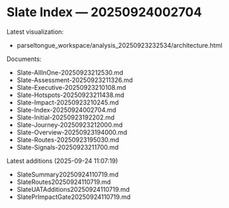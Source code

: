 # Slate Index — 20250924002704

Latest visualization:
- parseltongue_workspace/analysis_20250923232534/architecture.html

Documents:
- Slate-AllInOne-20250923212530.md
- Slate-Assessment-20250923211326.md
- Slate-Executive-20250923210108.md
- Slate-Hotspots-20250923211438.md
- Slate-Impact-20250923210245.md
- Slate-Index-20250924002704.md
- Slate-Initial-20250923192202.md
- Slate-Journey-20250923212000.md
- Slate-Overview-20250923194000.md
- Slate-Routes-20250923195030.md
- Slate-Signals-20250923211700.md

Latest additions (2025-09-24 11:07:19)
- SlateSummary20250924110719.md
- SlateRoutes20250924110719.md
- SlateUATAdditions20250924110719.md
- SlatePrImpactGate20250924110719.md
